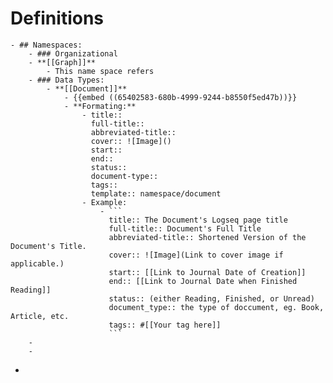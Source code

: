 # Definitions
	- ## Namespaces:
		- ### Organizational
		- **[[Graph]]**
			- This name space refers
		- ### Data Types:
			- **[[Document]]**
				- {{embed ((65402583-680b-4999-9244-b8550f5ed47b))}}
				- **Formating:**
					- title::
					  full-title::
					  abbreviated-title::
					  cover:: ![Image]()
					  start::
					  end::
					  status::
					  document-type::
					  tags::
					  template:: namespace/document
					- Example:
						- ```
						  title:: The Document's Logseq page title
						  full-title:: Document's Full Title
						  abbreviated-title:: Shortened Version of the Document's Title.
						  cover:: ![Image](Link to cover image if applicable.)
						  start:: [[Link to Journal Date of Creation]]
						  end:: [[Link to Journal Date when Finished Reading]]
						  status:: (either Reading, Finished, or Unread)
						  document_type:: the type of doccument, eg. Book, Article, etc.
						  tags:: #[[Your tag here]]
						  ```
		-
		-
-